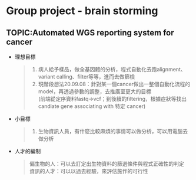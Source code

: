 # Group project - brain storming  
## TOPIC:Automated WGS reporting system for cancer  
* 理想目標
    >1. 病人給予樣品，做全基因體的分析，程式自動化去跑alignment、variant calling、filter等等，進而去做篩檢  
    >2. 現階段想法20.09.08：針對某一個cancer做出一整個自動化流程的model，再透過參數的調整，去推廣至更大的目標  
    >(前端從定序資料fastq->vcf；到後續的filtering，根據症狀等找出candiate gene associating with 特定 cancer)

* 小目標
    >1. 生物資訊人員，有什麼比較麻煩的事情可以做分析，可以用電腦去做分析  

* 人才的編制
    >偏生物的人：可以去訂定出生物資料的篩選條件與程式正確性的判定  
    >資訊的人才：可以以過去經驗，來評估施作的可行性  
